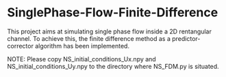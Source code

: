 # SinglePhase-Flow-Finite-Difference
This project aims at simulating single phase flow inside a 2D rentangular channel. To achieve this, the finite difference method as a predictor-corrector algorithm has been implemented.

NOTE: Please copy NS_initial_conditions_Ux.npy and NS_initial_conditions_Uy.npy to the directory where NS_FDM.py is situated.

